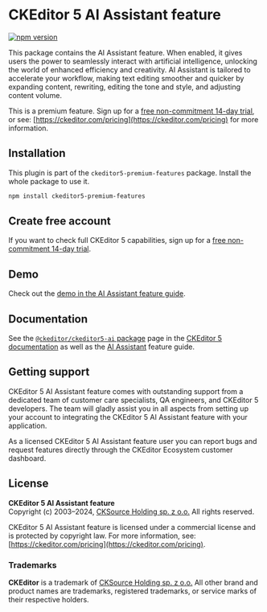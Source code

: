 CKEditor&nbsp;5 AI&nbsp;Assistant feature
=========================================

[![npm version](https://badge.fury.io/js/%40ckeditor%2Fckeditor5-ai.svg)](https://www.npmjs.com/package/@ckeditor/ckeditor5-ai)

This package contains the AI Assistant feature. When enabled, it gives users the power to seamlessly interact with artificial intelligence, unlocking the world of enhanced efficiency and creativity. AI Assistant is tailored to accelerate your workflow, making text editing smoother and quicker by expanding content, rewriting, editing the tone and style, and adjusting content volume.

This is a premium feature. Sign up for a [free non-commitment 14-day trial](https://portal.ckeditor.com/checkout?plan=free), or see: [https://ckeditor.com/pricing](https://ckeditor.com/pricing) for more information.

## Installation

This plugin is part of the `ckeditor5-premium-features` package. Install the whole package to use it.

```bash
npm install ckeditor5-premium-features
```

## Create free account

If you want to check full CKEditor&nbsp;5 capabilities, sign up for a [free non-commitment 14-day trial](https://portal.ckeditor.com/checkout?plan=free).

## Demo

Check out the [demo in the AI Assistant feature guide](https://ckeditor.com/docs/ckeditor5/latest/features/ai-assistant.html#demo).

## Documentation

See the [`@ckeditor/ckeditor5-ai` package](https://ckeditor.com/docs/ckeditor5/latest/api/ai.html) page in the [CKEditor&nbsp;5 documentation](https://ckeditor.com/docs/ckeditor5/latest/) as well as the [AI Assistant](https://ckeditor.com/docs/ckeditor5/latest/features/ai-assistant.html) feature guide.
## Getting support

CKEditor&nbsp;5 AI&nbsp;Assistant feature comes with outstanding support from a dedicated team of customer care specialists, QA engineers, and CKEditor&nbsp;5 developers. The team will gladly assist you in all aspects from setting up your account to integrating the CKEditor&nbsp;5 AI&nbsp;Assistant feature with your application.

As a licensed CKEditor&nbsp;5 AI&nbsp;Assistant feature user you can report bugs and request features directly through the CKEditor Ecosystem customer dashboard.

## License

**CKEditor&nbsp;5 AI&nbsp;Assistant feature**<br>
Copyright (c) 2003–2024, [CKSource Holding sp. z o.o.](https://cksource.com) All rights reserved.

CKEditor&nbsp;5 AI&nbsp;Assistant feature is licensed under a commercial license and is protected by copyright law. For more information, see: [https://ckeditor.com/pricing](https://ckeditor.com/pricing).

### Trademarks

**CKEditor** is a trademark of [CKSource Holding sp. z o.o.](https://cksource.com) All other brand and product names are trademarks, registered trademarks, or service marks of their respective holders.
